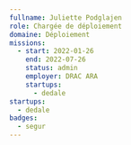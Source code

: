```yaml
---
fullname: Juliette Podglajen
role: Chargée de déploiement
domaine: Déploiement
missions:
  - start: 2022-01-26
    end: 2022-07-26
    status: admin
    employer: DRAC ARA
    startups:
      - dedale
startups:
  - dedale
badges:
  - segur
---
```

